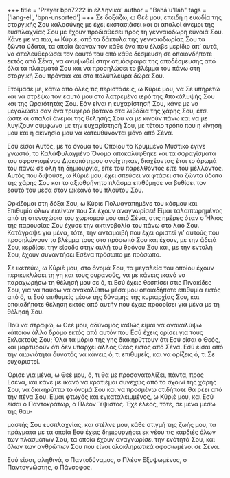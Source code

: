 +++
title = 'Prayer bpn7222 in ελληνικά'
author = "Bahá'u'lláh"
tags = ['lang-el', 'bpn-unsorted']
+++
Σε δοξάζω, ω Θεέ µου, επειδή η ευωδία της στοργικής Σου καλοσύνης µε έχει εκστασιάσει και οι απαλοί άνεµοι της ευσπλαχνίας Σου µε έχουν προδιαθέσει προς τη γενναιόδωρη εύνοιά Σου. Κάνε µε να πιω, ω Κύριε, από τα δάκτυλα της γενναιοδωρίας Σου τα ζώντα ύδατα, τα οποία έκαναν τον κάθε ένα που έλαβε µερίδιο απ’ αυτά, να απελευθερώσει τον εαυτό του από κάθε δέσµευση σε οποιονδήποτε εκτός από Σένα, να ανυψωθεί στην ατµόσφαιρα της αποδέσµευσης από όλα τα πλάσµατά Σου και να προσηλώσει το βλέµµα του πάνω στη στοργική Σου πρόνοια και στα πολύπλευρα δώρα Σου.

Ετοίµασέ µε, κάτω από όλες τις περιστάσεις, ω Κύριέ µου, να Σε υπηρετώ και να στρέψω τον εαυτό µου στο λατρεµένο ιερό της Αποκάλυψής Σου και της Ωραιότητάς Σου. Εάν είναι η ευχαρίστησή Σου, κάνε µε να µεγαλώσω σαν ένα τρυφερό βότανο στα λιβάδια της χάρης Σου, έτσι ώστε οι απαλοί άνεµοι της θέλησής Σου να µε κινούν πάνω και να µε λυγίζουν σύµφωνα µε την ευχαρίστησή Σου, µε τέτοιο τρόπο που η κίνησή µου και η ακινησία µου να κατευθύνονται µόνο από Σένα.

Εσύ είσαι Αυτός, µε το όνοµα του Οποίου το Κρυµµένο Μυστικό έγινε γνωστό, το ΚαλάΦυλαγµένο Όνοµα αποκαλύφθηκε και τα σφραγίσµατα του σφραγισµένου ∆ισκοπότηρου ανοίχτηκαν, διαχέοντας έτσι το άρωµά του πάνω σε όλη τη δηµιουργία, είτε του παρελθόντος είτε του µέλλοντος. Αυτός που διψούσε, ω Κύριέ µου, έχει σπεύσει να φτάσει στα ζώντα ύδατα της χάρης Σου και το αξιοθρήνητο πλάσµα επιθύµησε να βυθίσει τον εαυτό του µέσα στον ωκεανό του πλούτου Σου.

Ορκίζοµαι στη δόξα Σου, ω Κύριε Πολυαγαπηµένε του κόσµου και Επιθυµία όλων εκείνων που Σε έχουν αναγνωρίσει! Είµαι ταλαιπωρηµένος από τη στενοχώρια του χωρισµού µου από Σένα, στις ηµέρες όταν ο Ήλιος της παρουσίας Σου έχυσε την ακτινοβολία του πάνω στο λαό Σου. Κατάγραψε για µένα, τότε, την ανταµοιβή που έχει οριστεί γι’ αυτούς που προσηλώνουν το βλέµµα τους στο πρόσωπό Σου και έχουν, µε την άδειά Σου, κερδίσει την είσοδο στην αυλή του θρόνου Σου και, µε την εντολή Σου, έχουν συναντήσει Εσένα πρόσωπο µε πρόσωπο.

Σε ικετεύω, ω Κύριέ µου, στο όνοµά Σου, τα µεγαλεία του οποίου έχουν περικυκλώσει τη γη και τους ουρανούς, να µε κάνεις ικανό να παραχωρήσω τη θέλησή µου σε ό, τι Εσύ έχεις θεσπίσει στις Πινακίδες Σου, για να παύσω να ανακαλύπτω µέσα µου οποιαδήποτε επιθυµία εκτός από ό, τι Εσύ επιθυµείς µέσω της δύναµης της κυριαρχίας Σου, και οποιαδήποτε θέληση εκτός από αυτήν που έχεις προορίσει για µένα µε τη θέλησή Σου.

Πού να στραφώ, ω Θεέ µου, αδύναµος καθώς είµαι να ανακαλύψω κάποιον άλλο δρόµο εκτός από αυτόν που Εσύ έχεις ορίσει για τους Εκλεκτούς Σου; Όλα τα µόρια της γης διακηρύττουν ότι Εσύ είσαι ο Θεός, και µαρτυρούν ότι δεν υπάρχει άλλος Θεός εκτός από Σένα. Εσύ είσαι από την αιωνιότητα δυνατός να κάνεις ό, τι επιθυµείς, και να ορίζεις ό, τι Σε ευχαριστεί.

Όρισε για µένα, ω Θεέ µου, ό, τι θα µε προσανατολίζει, πάντα, προς Εσένα, και κάνε µε ικανό να κρατιέµαι συνεχώς από το σχοινί της χάρης Σου, να διακηρύττω το όνοµά Σου και να προσµένω οτιδήποτε θα ρέει από την πένα Σου. Είµαι φτωχός και εγκαταλειµµένος, ω Κύριέ µου, και Εσύ είσαι ο Παντοκράτωρ, ο Πλέον Ύψιστος. Έχε έλεος, τότε, σε µένα µέσω της θαυ-

µαστής Σου ευσπλαχνίας, και στέλνε µου, κάθε στιγµή της ζωής µου, τα πράγµατα µε τα οποία Εσύ έχεις δηµιουργήσει εκ νέου τις καρδιές όλων των πλασµάτων Σου, τα οποία έχουν αναγνωρίσει την ενότητά Σου, και όλων των ανθρώπων Σου που είναι ολοκληρωτικά αφοσιωµένοι σε Σένα.

Εσύ είσαι, αληθινά, ο Παντοδύναµος, ο Πλέον Εξυψωµένος, ο Παντογνώστης, ο Πάνσοφος.
